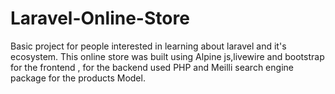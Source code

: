 # Laravel-Online-Store
Basic project for people interested in learning about laravel and it's ecosystem. This online store was built using Alpine js,livewire and bootstrap for the frontend , for the backend used PHP and Meilli search engine package for the products Model.
